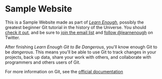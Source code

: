 # Sample Website

This is a Sample Website made as part of
[*Learn Enough*](https://learnenough.com/git-tutorial),
possibly the greatest beginner Git tutorial in the
history of the Universe. You should
[check it out](https://learnenough.com/git-tutorial), and be sure to
[join the email list](https://learnenough.com/#email_list) and
[follow @learnenough](https://twitter.com/learnenough) on Twitter.

After finishing *Learn Enough Git to Be Dangerous*, you'll know enough
Git to be *dangerous*. This means you'll be able to use Git to track changes in
your projects, back up data, share your work with others, and collaborate with
programmers and others users of Git.

For more information on Git, see the
[official documentation](https://git-scm.com/)
